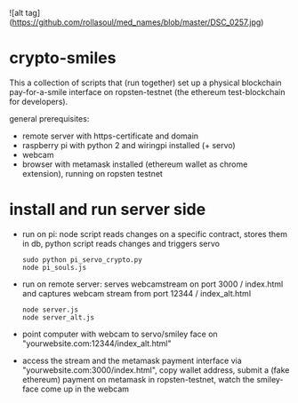 ![alt tag] (https://github.com/rollasoul/med_names/blob/master/DSC_0257.jpg)


# crypto-smiles

This a collection of scripts that (run together) set up a physical blockchain pay-for-a-smile interface on ropsten-testnet (the ethereum test-blockchain for developers). 

general prerequisites:

- remote server with https-certificate and domain
- raspberry pi with python 2 and wiringpi installed
  (+ servo)
- webcam
- browser with metamask installed (ethereum wallet as chrome extension), running on ropsten testnet

# install and run server side


- run on pi: node script reads changes on a specific contract, stores them in db, python script reads changes and triggers servo
  ```
  sudo python pi_servo_crypto.py
  node pi_souls.js
  
  ```
  
- run on remote server: serves webcamstream on port 3000 / index.html and captures webcam stream from port 12344 / index_alt.html
  ```
  node server.js
  node server_alt.js
  ```

- point computer with webcam to servo/smiley face on "yourwebsite.com:12344/index_alt.html"
- access the stream and the metamask payment interface via "yourwebsite.com:3000/index.html", 
  copy wallet address, submit a (fake ethereum) payment on metamask in ropsten-testnet, watch the smiley-face come up in the webcam
